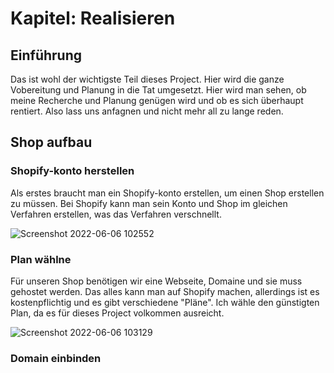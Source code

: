# Kapitel: Realisieren

## Einführung

Das ist wohl der wichtigste Teil dieses Project. Hier wird die ganze Vobereitung und Planung in die Tat umgesetzt. Hier wird man sehen, ob meine Recherche und Planung genügen wird und ob es sich überhaupt rentiert. Also lass uns anfagnen und nicht mehr all zu lange reden.

## Shop aufbau

### Shopify-konto herstellen

Als erstes braucht man ein Shopify-konto erstellen, um einen Shop erstellen zu müssen. Bei Shopify kann man sein Konto und Shop im gleichen Verfahren erstellen, was das Verfahren verschnellt.

![Screenshot 2022-06-06 102552](https://user-images.githubusercontent.com/90186208/172124416-7c5dbfca-9f09-4fa8-9596-d5db9c83f8a8.png)

### Plan wählne

Für unseren Shop benötigen wir eine Webseite, Domaine und sie muss gehostet werden. Das alles kann man auf Shopify machen, allerdings ist es kostenpflichtig und es gibt verschiedene "Pläne". Ich wähle den günstigten Plan, da es für dieses Project volkommen ausreicht. 

![Screenshot 2022-06-06 103129](https://user-images.githubusercontent.com/90186208/172125361-16971d86-b857-4253-addb-2c7d3f61f967.png)

### Domain einbinden


